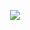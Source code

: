 <p align="center">
  <img src="https://komarev.com/ghpvc/?username=prettynoose&color=000000&label=gangstalkers">
</p>
